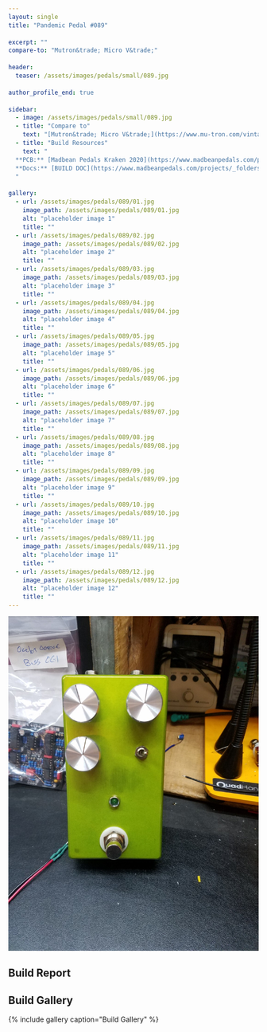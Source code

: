 ```yaml
---
layout: single
title: "Pandemic Pedal #089"

excerpt: ""
compare-to: "Mutron&trade; Micro V&trade;"

header:
  teaser: /assets/images/pedals/small/089.jpg

author_profile_end: true

sidebar:
  - image: /assets/images/pedals/small/089.jpg
  - title: "Compare to"
    text: "[Mutron&trade; Micro V&trade;](https://www.mu-tron.com/vintage-musitronics/mu-tron-micro-v/)"
  - title: "Build Resources"
    text: "
  **PCB:** [Madbean Pedals Kraken 2020](https://www.madbeanpedals.com/projects/index.html)<br>
  **Docs:** [BUILD DOC](https://www.madbeanpedals.com/projects/_folders/FilterMod/docs/Kraken2020.zip)
  "

gallery:
  - url: /assets/images/pedals/089/01.jpg
    image_path: /assets/images/pedals/089/01.jpg
    alt: "placeholder image 1"
    title: ""
  - url: /assets/images/pedals/089/02.jpg
    image_path: /assets/images/pedals/089/02.jpg
    alt: "placeholder image 2"
    title: ""
  - url: /assets/images/pedals/089/03.jpg
    image_path: /assets/images/pedals/089/03.jpg
    alt: "placeholder image 3"
    title: ""
  - url: /assets/images/pedals/089/04.jpg
    image_path: /assets/images/pedals/089/04.jpg
    alt: "placeholder image 4"
    title: ""
  - url: /assets/images/pedals/089/05.jpg
    image_path: /assets/images/pedals/089/05.jpg
    alt: "placeholder image 5"
    title: ""
  - url: /assets/images/pedals/089/06.jpg
    image_path: /assets/images/pedals/089/06.jpg
    alt: "placeholder image 6"
    title: ""
  - url: /assets/images/pedals/089/07.jpg
    image_path: /assets/images/pedals/089/07.jpg
    alt: "placeholder image 7"
    title: ""
  - url: /assets/images/pedals/089/08.jpg
    image_path: /assets/images/pedals/089/08.jpg
    alt: "placeholder image 8"
    title: ""
  - url: /assets/images/pedals/089/09.jpg
    image_path: /assets/images/pedals/089/09.jpg
    alt: "placeholder image 9"
    title: ""
  - url: /assets/images/pedals/089/10.jpg
    image_path: /assets/images/pedals/089/10.jpg
    alt: "placeholder image 10"
    title: ""
  - url: /assets/images/pedals/089/11.jpg
    image_path: /assets/images/pedals/089/11.jpg
    alt: "placeholder image 11"
    title: ""
  - url: /assets/images/pedals/089/12.jpg
    image_path: /assets/images/pedals/089/12.jpg
    alt: "placeholder image 12"
    title: ""
---
```


[![header](/assets/images/pedals/089.jpg)](/assets/images/pedals/089.jpg)



## Build Report ##



## Build Gallery ##

{% include gallery caption="Build Gallery" %}